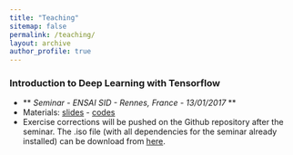 ```yaml
---
title: "Teaching"
sitemap: false
permalink: /teaching/
layout: archive
author_profile: true
---
```


### Introduction to Deep Learning with Tensorflow
- ** *Seminar - ENSAI SID - Rennes, France - 13/01/2017* **
- Materials: [slides]() - [codes](https://github.com/fabienbaradel/Tensorflow-tutorials/)
- Exercise corrections will be pushed on the Github repository after the seminar.
The .iso file (with all dependencies for the seminar already installed) can be download from [here]().

